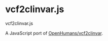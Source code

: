 # vcf2clinvar.js
vcf2clinvar.js

A JavaScript port of [OpenHumans/vcf2clinvar](https://github.com/OpenHumans/vcf2clinvar).

